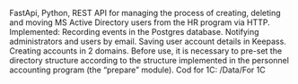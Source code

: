 FastApi, Python, REST
API for managing the process of creating, deleting and moving MS Active Directory users from the HR program via HTTP.
Implemented:
Recording events in the Postgres database.
Notifying administrators and users by email.
Saving user account details in Keepass.
Creating accounts in 2 domains.
Before use, it is necessary to pre-set the directory structure according to the structure implemented in the personnel accounting program (the “prepare” module).
Cod for 1C: /Data/For 1C